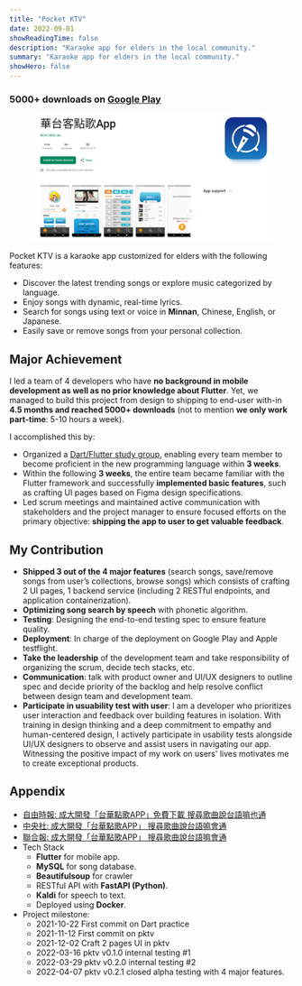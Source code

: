```yaml
---
title: "Pocket KTV"
date: 2022-09-01
showReadingTime: false
description: "Karaoke app for elders in the local community."
summary: "Karaoke app for elders in the local community."
showHero: false
---
```

<h3>
  5000+ downloads on 
  <a href="https://play.google.com/store/apps/details?id=com.mi2s.pocket_ktv&hl=en">Google Play</a>
</h3>

<figure>
  <img src="landing_page.png" alt="Landing page on Google Play" style="margin: 0 auto;">
</figure>

Pocket KTV is a karaoke app customized for elders with the following features:
- Discover the latest trending songs or explore music categorized by language.
- Enjoy songs with dynamic, real-time lyrics.
- Search for songs using text or voice in **Minnan**, Chinese, English, or Japanese.
- Easily save or remove songs from your personal collection.

## Major Achievement
I led a team of 4 developers who have **no background in mobile development as well as no prior knowledge about Flutter**. Yet, we managed to build this project from design to shipping to end-user with-in **4.5 months and reached 5000+ downloads** (not to mention **we only work part-time**: 5-10 hours a week).

I accomplished this by:
- Organized a [Dart/Flutter study group](https://github.com/8igMac/dart_practice), enabling every team member to become proficient in the new programming language within **3 weeks**.
- Within the following **3 weeks**, the entire team became familiar with the Flutter framework and successfully **implemented basic features**, such as crafting UI pages based on Figma design specifications.
- Led scrum meetings and maintained active communication with stakeholders and the project manager to ensure focused efforts on the primary objective: **shipping the app to user to get valuable feedback**.

## My Contribution
- **Shipped 3 out of the 4 major features** (search songs, save/remove songs from user’s collections, browse songs) which consists of crafting 2 UI pages, 1 backend service (including 2 RESTful endpoints, and application containerization).
- **Optimizing song search by speech** with phonetic algorithm.
- **Testing**: Designing the end-to-end testing spec to ensure feature quality.
- **Deployment**: In charge of the deployment on Google Play and Apple testflight.
- **Take the leadership** of the development team and take responsibility of organizing the scrum, decide tech stacks, etc.
- **Communication**: talk with product owner and UI/UX designers to outline spec and decide priority of the backlog and help resolve conflict between design team and development team.
- **Participate in usuability test with user**: I am a developer who prioritizes user interaction and feedback over building features in isolation. With training in design thinking and a deep commitment to empathy and human-centered design, I actively participate in usability tests alongside UI/UX designers to observe and assist users in navigating our app. Witnessing the positive impact of my work on users' lives motivates me to create exceptional products.

## Appendix
- [自由時報: 成大開發「台華點歌APP」免費下載 搜尋歌曲說台語嘛也通](https://news.ltn.com.tw/news/life/breakingnews/4299877)
- [中央社: 成大開發「台華點歌APP」 搜尋歌曲說台語嘛會通](https://www.cna.com.tw/news/ahel/202305120180.aspx)
- [聯合報: 成大開發「台華點歌APP」 搜尋歌曲說台語嘛會通](https://udn.com/news/story/6928/7161206)
- Tech Stack
  - **Flutter** for mobile app.
  - **MySQL** for song database.
  - **Beautifulsoup** for crawler
  - RESTful API with **FastAPI (Python)**.
  - **Kaldi** for speech to text.
  - Deployed using **Docker**.
- Project milestone:
  - 2021-10-22 First commit on Dart practice
  - 2021-11-12 First commit on pktv
  - 2021-12-02 Craft 2 pages UI in pktv
  - 2022-03-16 pktv v0.1.0 internal testing #1
  - 2022-03-29 pktv v0.2.0 internal testing #2
  - 2022-04-07 pktv v0.2.1 closed alpha testing with 4 major features.